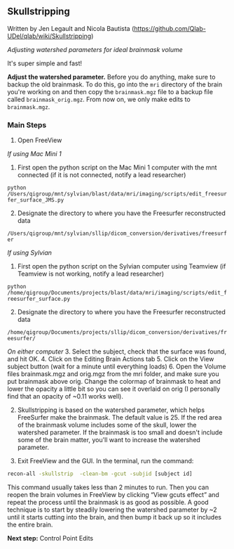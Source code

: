 ## Skullstripping
Written by Jen Legault and Nicola Bautista (https://github.com/Qlab-UDel/qlab/wiki/Skullstripping)

*Adjusting watershed parameters for ideal brainmask volume*

It's super simple and fast!

**Adjust the watershed parameter.** Before you do anything, make sure to backup the old brainmask. To do this, go into the `mri` directory of the brain you're working on and then copy the `brainmask.mgz` file to a backup file called `brainmask_orig.mgz`. From now on, we only make edits to `brainmask.mgz`. 

### Main Steps
1. Open FreeView

*If using Mac Mini 1*
1. First open the python script on the Mac Mini 1 computer with the mnt connected (if it is not connected, notify a lead researcher)

```python /Users/qigroup/mnt/sylvian/blast/data/mri/imaging/scripts/edit_freesurfer_surface_JMS.py```

2. Designate the directory to where you have the Freesurfer reconstructed data

```/Users/qigroup/mnt/sylvian/sllip/dicom_conversion/derivatives/freesurfer```

*If using Sylvian*
1. First open the python script on the Sylvian computer using Teamview (if Teamview is not working, notify a lead researcher)

```python /home/qigroup/Documents/projects/blast/data/mri/imaging/scripts/edit_freesurfer_surface.py```

2. Designate the directory to where you have the Freesurfer reconstructed data

```/home/qigroup/Documents/projects/sllip/dicom_conversion/derivatives/freesurfer/```

*On either computer*
3. Select the subject, check that the surface was found, and hit OK.
4. Click on the Editing Brain Actions tab
5. Click on the View subject button (wait for a minute until everything loads)
6. Open the Volume files brainmask.mgz and orig.mgz from the mri folder, and make sure you put brainmask above orig. Change the colormap of brainmask to heat and lower the opacity a little bit so you can see it overlaid on orig (I personally find that an opacity of ~0.11 works well). 

2. Skullstripping is based on the watershed parameter, which helps FreeSurfer make the brainmask. The default value is 25. If the red area of the brainmask volume includes some of the skull, lower the watershed parameter. If the brainmask is too small and doesn't include some of the brain matter, you'll want to increase the watershed parameter. 

3. Exit FreeView and the GUI. In the terminal, run the command:
```bash
recon-all -skullstrip  -clean-bm -gcut -subjid [subject id]
```
This command usually takes less than 2 minutes to run. Then you can reopen the brain volumes in FreeView by clicking “View gcuts effect” and repeat the process until the brainmask is as good as possible. A good technique is to start by steadily lowering the watershed parameter by ~2 until it starts cutting into the brain, and then bump it back up so it includes the entire brain.

**Next step:** Control Point Edits
